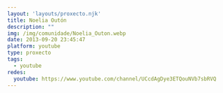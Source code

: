 ```yaml
---
layout: 'layouts/proxecto.njk'
title: Noelia Outón
description: ""
img: /img/comunidade/Noelia_Outon.webp
date: 2013-09-20 23:45:47
platform: youtube
type: proxecto
tags:
  - youtube
redes:
  youtube: https://www.youtube.com/channel/UCcdAgDye3ETQouNVb7sbRVQ
---
```


